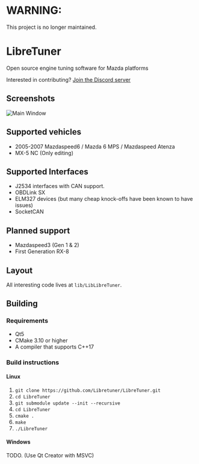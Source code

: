 WARNING:
========
This project is no longer maintained.

LibreTuner
=========
Open source engine tuning software for Mazda platforms

Interested in contributing? [Join the Discord server](https://discord.gg/QQvX2rB)


Screenshots
-----------
![Main Window](https://user-images.githubusercontent.com/3116133/62159853-ab6d5b80-b2e0-11e9-931d-1b15481e83fb.png)

Supported vehicles
------------------
* 2005-2007 Mazdaspeed6 / Mazda 6 MPS / Mazdaspeed Atenza
* MX-5 NC (Only editing)


Supported Interfaces
--------------------
* J2534 interfaces with CAN support.
* OBDLink SX
* ELM327 devices (but many cheap knock-offs have been known to have issues)
* SocketCAN

Planned support
---------------
* Mazdaspeed3 (Gen 1 & 2)
* First Generation RX-8


Layout
------
All interesting code lives at `lib/LibLibreTuner`.

Building
--------
### Requirements
* Qt5
* CMake 3.10 or higher
* A compiler that supports C++17

### Build instructions

#### Linux
1. `git clone https://github.com/Libretuner/LibreTuner.git`
2. `cd LibreTuner`
3. `git submodule update --init --recursive`
4. `cd LibreTuner`
5. `cmake .`
6. `make`
7. `./LibreTuner`

#### Windows
TODO. (Use Qt Creator with MSVC)